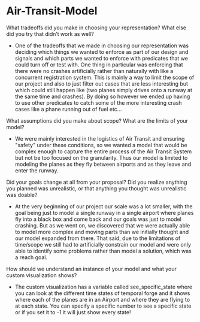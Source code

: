 # Air-Transit-Model
What tradeoffs did you make in choosing your representation? What else did you try that didn’t work as well?
- One of the tradeoffs that we made in choosing our representation was deciding which things we wanted to enforce as part of our design and signals and which parts we wanted to enforce with predicates that we could turn off or test with. One thing in particular was enforcing that there were no crashes artificially rather than naturally with like a concurrent registration system. This is mainly a way to limit the scope of our project and also to just filter out cases that are less interesting but which could still happen like (two planes simply drives onto a runway at the same time and crashes). By doing so however we ended up having to use other predicates to catch some of the more interesting crash cases like a phane running out of fuel etc...

What assumptions did you make about scope? What are the limits of your model?
- We were mainly interested in the logistics of Air Transit and ensuring "safety" under these conditions, so we wanted a model that would be complex enough to capture the entire process of the Air Transit System but not be too focused on the granularity. Thus our model is limited to modeling the planes as they fly between airports and as they leave and enter the runway. 

Did your goals change at all from your proposal? Did you realize anything you planned was unrealistic, or that anything you thought was unrealistic was doable?
- At the very beginning of our project our scale was a lot smaller, with the goal being just to model a single runway in a single airport where planes fly into a black box and come back and our goals was just to model crashing. But as we went on, we discovered that we were actually able to model more complex and moving parts than we initially thought and our model expanded from there. That said, due to the limitations of time/scope we still had to artificially constrain our model and were only able to identify some problems rather than model a solution, which was a reach goal. 

How should we understand an instance of your model and what your custom visualization shows?
-  The custom visualization has a variable called see_specific_state where you can look at the different time states of temporal forge and it shows where each of the planes are in an Airport and where they are flying to at each state. You can specify a specific number to see a specific state or if you set it to -1 it will just show every state! 

